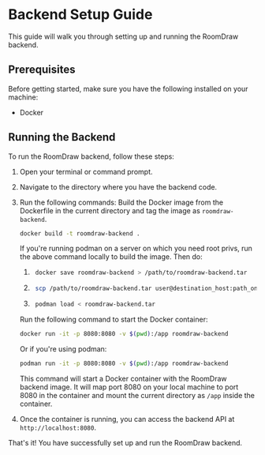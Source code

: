 # Backend Setup Guide

This guide will walk you through setting up and running the RoomDraw backend.

## Prerequisites

Before getting started, make sure you have the following installed on your machine:

- Docker

## Running the Backend

To run the RoomDraw backend, follow these steps:

1. Open your terminal or command prompt.

2. Navigate to the directory where you have the backend code.

3. Run the following commands:
    Build the Docker image from the Dockerfile in the current directory and tag the image as `roomdraw-backend`.
    ```bash
    docker build -t roomdraw-backend .
    ```

    If you're running podman on a server on which you need root privs, run the above command locally to build the image. Then do:

    1. ```bash
        docker save roomdraw-backend > /path/to/roomdraw-backend.tar
        ```
    2. ```bash
        scp /path/to/roomdraw-backend.tar user@destination_host:path_on_destination 
        ```
    3. ```bash
        podman load < roomdraw-backend.tar
        ```

    Run the following command to start the Docker container:
    ```bash
    docker run -it -p 8080:8080 -v $(pwd):/app roomdraw-backend
    ```

    Or if you're using podman:

    ```bash
    podman run -it -p 8080:8080 -v $(pwd):/app roomdraw-backend
    ```

    This command will start a Docker container with the RoomDraw backend image. It will map port 8080 on your local machine to port 8080 in the container and mount the current directory as `/app` inside the container.

4. Once the container is running, you can access the backend API at `http://localhost:8080`.

That's it! You have successfully set up and run the RoomDraw backend.

